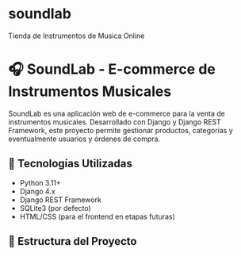 # soundlab
Tienda de Instrumentos de Musica Online
# 🎧 SoundLab - E-commerce de Instrumentos Musicales

SoundLab es una aplicación web de e-commerce para la venta de instrumentos musicales. Desarrollado con Django y Django REST Framework, este proyecto permite gestionar productos, categorías y eventualmente usuarios y órdenes de compra.

## 🚀 Tecnologías Utilizadas

- Python 3.11+
- Django 4.x
- Django REST Framework
- SQLite3 (por defecto)
- HTML/CSS (para el frontend en etapas futuras)

## 📁 Estructura del Proyecto

